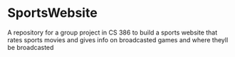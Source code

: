 # SportsWebsite
A repository for a group project in CS 386 to build a sports website that rates sports movies and gives info on broadcasted games and where theyll be broadcasted
